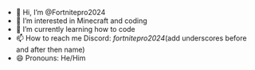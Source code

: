 - 👋 Hi, I’m @Fortnitepro2024
- 👀 I’m interested in Minecraft and coding
- 🌱 I’m currently learning how to code
- 📫 How to reach me Discord: _fortnitepro2024_(add underscores before and after then name)
- 😄 Pronouns: He/Him

